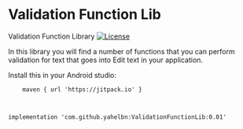 # Validation Function Lib
Validation Function Library
[![License](https://img.shields.io/badge/License-Apache%202.0-blue.svg)](https://opensource.org/licenses/Apache-2.0)

In this library you will find a number of functions that you can perform validation
for text that goes into Edit text in your application.

Install this in your Android studio:

        maven { url 'https://jitpack.io' }



    implementation 'com.github.yahelbn:ValidationFunctionLib:0.01'
